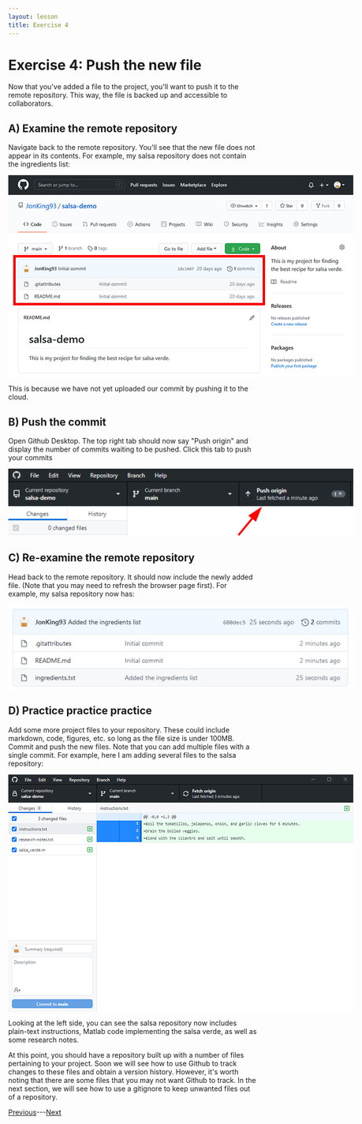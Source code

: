 ```yaml
---
layout: lesson
title: Exercise 4
---
```


# Exercise 4: Push the new file

Now that you've added a file to the project, you'll want to push it to the remote repository. This way, the file is backed up and accessible to collaborators.

## A) Examine the remote repository

Navigate back to the remote repository. You'll see that the new file does not appear in its contents. For example, my salsa repository does not contain the ingredients list:

<img src="..\assets\images\repo-code.png" alt="The contents of the remote repository does not contain 'ingredients.txt'." style="max-width:700px;display:block">

This is because we have not yet uploaded our commit by pushing it to the cloud.

## B) Push the commit

Open Github Desktop. The top right tab should now say "Push origin" and display the number of commits waiting to be pushed. Click this tab to push your commits

<img src="..\assets\images\push.png" alt="The top right tab in Github Desktop says 'Push Origin'. An arrow points at the tab." style="max-width:700px;display:block">

## C) Re-examine the remote repository

Head back to the remote repository. It should now include the newly added file. (Note that you may need to refresh the browser page first). For example, my salsa repository now has:

<img src="..\assets\images\repo-contents-3.PNG" alt="The remote repository now includes the file 'ingredients.txt'." style="max-width:700px;display:block">

## D) Practice practice practice

Add some more project files to your repository. These could include markdown, code, figures, etc. so long as the file size is under 100MB. Commit and push the new files. Note that you can add multiple files with a single commit. For example, here I am adding several files to the salsa repository:

<img src="..\assets\images\add-file3.png" alt="Github Desktop shows the addition of three files: 1. ingredients.txt, 2. research-notes.txt, and 3. salsa_verde.m." style="max-width:700px;display:block">

Looking at the left side, you can see the salsa repository now includes plain-text instructions, Matlab code implementing the salsa verde, as well as some research notes.

At this point, you should have a repository built up with a number of files pertaining to your project. Soon we will see how to use Github to track changes to these files and obtain a version history. However, it's worth noting that there are some files that you may not want Github to track. In the next section, we will see how to use a gitignore to keep unwanted files out of a repository.

[Previous](exercise-3)---[Next](05-gitignore)
